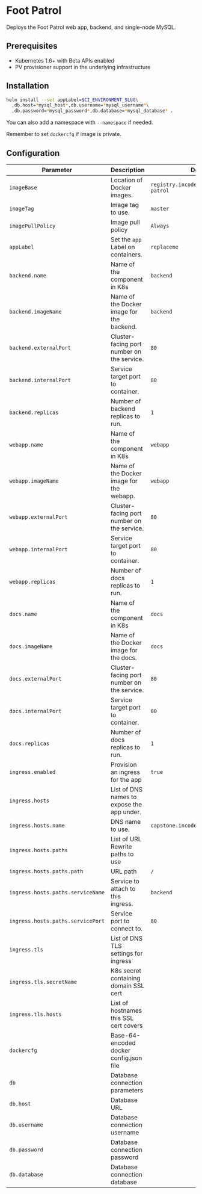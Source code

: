 # Foot Patrol

Deploys the Foot Patrol web app, backend, and single-node MySQL.

## Prerequisites

* Kubernetes 1.6+ with Beta APIs enabled
* PV provisioner support in the underlying infrastructure

## Installation

```bash
helm install --set appLabel=$CI_ENVIRONMENT_SLUG\
  ,db.host=*mysql_host*,db.username=*mysql_username*\
  ,db.password=*mysql_password*,db.database=*mysql_database* .
```

You can also add a namespace with `--namespace` if needed.

Remember to set `dockercfg` if image is private.

## Configuration

| Parameter                         | Description                                | Default                                   |
|-----------------------------------|--------------------------------------------|-------------------------------------------|
| `imageBase`                       | Location of Docker images.                 | `registry.incode.ca/capstone/foot-patrol` |
| `imageTag`                        | Image tag to use.                          | `master`                                  |
| `imagePullPolicy`                 | Image pull policy                          | `Always`                                  |
| `appLabel`                        | Set the `app` Label on containers.         | `replaceme`                               |
| `backend.name`                    | Name of the component in K8s               | `backend`                                 |
| `backend.imageName`               | Name of the Docker image for the backend.  | `backend`                                 |
| `backend.externalPort`            | Cluster-facing port number on the service. | `80`                                      |
| `backend.internalPort`            | Service target port to container.          | `80`                                      |
| `backend.replicas`                | Number of backend replicas to run.         | `1`                                       |
| `webapp.name`                     | Name of the component in K8s               | `webapp`                                  |
| `webapp.imageName`                | Name of the Docker image for the webapp.   | `webapp`                                  |
| `webapp.externalPort`             | Cluster-facing port number on the service. | `80`                                      |
| `webapp.internalPort`             | Service target port to container.          | `80`                                      |
| `webapp.replicas`                 | Number of docs replicas to run.            | `1`                                       |
| `docs.name`                       | Name of the component in K8s               | `docs`                                    |
| `docs.imageName`                  | Name of the Docker image for the docs.     | `docs`                                    |
| `docs.externalPort`               | Cluster-facing port number on the service. | `80`                                      |
| `docs.internalPort`               | Service target port to container.          | `80`                                      |
| `docs.replicas`                   | Number of docs replicas to run.            | `1`                                       |
| `ingress.enabled`                 | Provision an ingress for the app           | `true`                                    |
| `ingress.hosts`                   | List of DNS names to expose the app under. |                                           |
| `ingress.hosts.name`              | DNS name to use.                           | `capstone.incode.ca`                      |
| `ingress.hosts.paths`             | List of URL Rewrite paths to use           |                                           |
| `ingress.hosts.paths.path`        | URL path                                   | `/`                                       |
| `ingress.hosts.paths.serviceName` | Service to attach to this ingress.         | `backend`                                 |
| `ingress.hosts.paths.servicePort` | Service port to connect to.                | `80`                                      |
| `ingress.tls`                     | List of DNS TLS settings for ingress       |                                           |
| `ingress.tls.secretName`          | K8s secret containing domain SSL cert      |                                           |
| `ingress.tls.hosts`               | List of hostnames this SSL cert covers     |                                           |
| `dockercfg`                       | Base-64-encoded docker config.json file    |                                           |
| `db`                              | Database connection parameters             |                                           |
| `db.host`                         | Database URL                               |                                           |
| `db.username`                     | Database connection username               |                                           |
| `db.password`                     | Database connection password               |                                           |
| `db.database`                     | Database connection database               |                                           |
